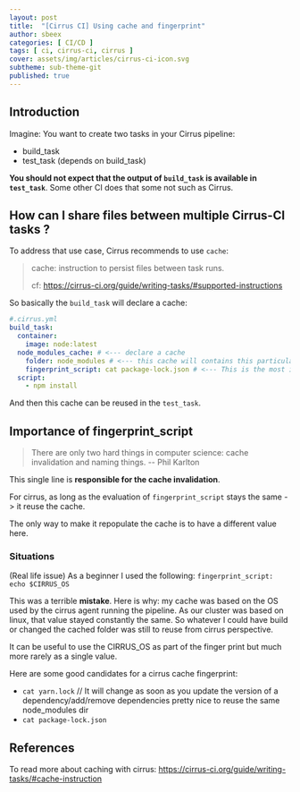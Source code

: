 ```yaml
---
layout: post
title:  "[Cirrus CI] Using cache and fingerprint"
author: sbeex
categories: [ CI/CD ]
tags: [ ci, cirrus-ci, cirrus ]
cover: assets/img/articles/cirrus-ci-icon.svg
subtheme: sub-theme-git
published: true
---
```

## Introduction
Imagine: You want to create two tasks in your Cirrus pipeline:
* build_task
* test_task (depends on build_task)

**You should not expect that the output of `build_task` is available in `test_task`**. Some other CI does that some not such as Cirrus.

## How can I share files between multiple Cirrus-CI tasks ?

To address that use case, Cirrus recommends to use `cache`:

> cache: instruction to persist files between task runs.
> 
> cf: https://cirrus-ci.org/guide/writing-tasks/#supported-instructions

So basically the `build_task` will declare a cache:

```yaml
#.cirrus.yml
build_task:
  container:
    image: node:latest
  node_modules_cache: # <--- declare a cache
    folder: node_modules # <--- this cache will contains this particular folder
    fingerprint_script: cat package-lock.json # <--- This is the most important notion that I will explain later
  script:
    - npm install
```
And then this cache can be reused in the `test_task`.

## Importance of fingerprint_script

> There are only two hard things in computer science: cache invalidation and naming things. -- Phil Karlton

This single line is **responsible for the cache invalidation**. 

For cirrus, as long as the evaluation of `fingerprint_script` stays the same -> it reuse the cache. 

The only way to make it repopulate the cache is to have a different value here.


### Situations
(Real life issue) As a beginner I used the following:
`fingerprint_script: echo $CIRRUS_OS`

This was a terrible **mistake**.
Here is why: my cache was based on the OS used by the cirrus agent running the pipeline.
As our cluster was based on linux, that value stayed constantly the same. So whatever I could have build or changed the cached folder was still to reuse from cirrus perspective.

It can be useful to use the CIRRUS_OS as part of the finger print but much more rarely as a single value.


Here are some good candidates for a cirrus cache fingerprint:
* `cat yarn.lock` // It will change as soon as you update the version of a dependency/add/remove dependencies pretty nice to reuse the same node_modules dir
* `cat package-lock.json`

## References
To read more about caching with cirrus: https://cirrus-ci.org/guide/writing-tasks/#cache-instruction